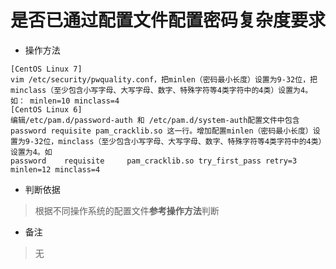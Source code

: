 # 是否已通过配置文件配置密码复杂度要求

- 操作方法
```
[CentOS Linux 7]
vim /etc/security/pwquality.conf，把minlen（密码最小长度）设置为9-32位，把minclass（至少包含小写字母、大写字母、数字、特殊字符等4类字符中的4类）设置为4。
如： minlen=10 minclass=4
[CentOS Linux 6]
编辑/etc/pam.d/password-auth 和 /etc/pam.d/system-auth配置文件中包含password requisite pam_cracklib.so 这一行。增加配置minlen（密码最小长度）设置为9-32位，minclass（至少包含小写字母、大写字母、数字、特殊字符等4类字符中的4类）设置为4。如
password    requisite     pam_cracklib.so try_first_pass retry=3 minlen=12 minclass=4
```

- 判断依据
> 根据不同操作系统的配置文件**参考操作方法**判断

- 备注
> 无